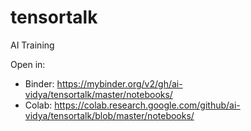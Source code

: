 # tensortalk
AI Training

Open in:
- Binder: https://mybinder.org/v2/gh/ai-vidya/tensortalk/master/notebooks/
- Colab: https://colab.research.google.com/github/ai-vidya/tensortalk/blob/master/notebooks/
